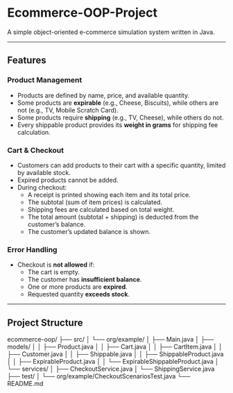 # Ecommerce-OOP-Project

A simple object-oriented e-commerce simulation system written in Java.

---

## Features

### Product Management
- Products are defined by name, price, and available quantity.
- Some products are **expirable** (e.g., Cheese, Biscuits), while others are not (e.g., TV, Mobile Scratch Card).
- Some products require **shipping** (e.g., TV, Cheese), while others do not.
- Every shippable product provides its **weight in grams** for shipping fee calculation.

### Cart & Checkout
- Customers can add products to their cart with a specific quantity, limited by available stock.
- Expired products cannot be added.
- During checkout:
  - A receipt is printed showing each item and its total price.
  - The subtotal (sum of item prices) is calculated.
  - Shipping fees are calculated based on total weight.
  - The total amount (subtotal + shipping) is deducted from the customer’s balance.
  - The customer’s updated balance is shown.

### Error Handling
- Checkout is **not allowed** if:
  - The cart is empty.
  - The customer has **insufficient balance**.
  - One or more products are **expired**.
  - Requested quantity **exceeds stock**.

---

## Project Structure
ecommerce-oop/
├── src/
│ └── org/example/
│ ├── Main.java
│ ├── models/
│ │ ├── Product.java
│ │ ├── Cart.java
│ │ ├── CartItem.java
│ │ ├── Customer.java
│ │ ├── Shippable.java
│ │ ├── ShippableProduct.java
│ │ ├── ExpirableProduct.java
│ │ └── ExpirableShippableProduct.java
│ └── services/
│ ├── CheckoutService.java
│ └── ShippingService.java
├── test/
│ └── org/example/CheckoutScenariosTest.java
└── README.md
